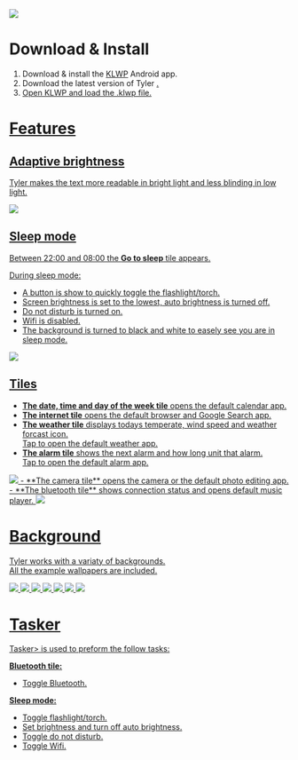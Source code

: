 <img src="Mockups/Screen recordings/intro anim.gif">

# Download & Install

1. Download & install the <a target="_blank" href="https://play.google.com/store/apps/details?id=org.kustom.wallpaper&hl=en_US&gl=US">KLWP</a> Android app.
2. Download the latest version of Tyler <a target="_blank" href="https://github.com/HanneMaes/Tyler-homescreen/tree/main/Homescreen">.
3. Open KLWP and load the .klwp file.

# Features

## Adaptive brightness

Tyler makes the text more readable in bright light and less blinding in low light.

<img src="Mockups/GIFS/adaptive brightness.gif">

## Sleep mode

Between 22:00 and 08:00 the **Go to sleep** tile appears.

During sleep mode:
- A button is show to quickly toggle the flashlight/torch.
- Screen brightness is set to the lowest, auto brightness is turned off.
- Do not disturb is turned on.
- Wifi is disabled.
- The background is turned to black and white to easely see you are in sleep mode.

<img src="Mockups/GIFS/sleep mode.gif">

## Tiles

- **The date, time and day of the week tile** opens the default calendar app.
- **The internet tile** opens the default browser and Google Search app.
- **The weather tile** displays todays temperate, wind speed and weather forcast icon.<br>
Tap to open the default weather app.
- **The alarm tile** shows the next alarm and how long unit that alarm.<br>
Tap to open the default alarm app.
<img src="Mockups/GIFS/alarm.gif">
- **The camera tile** opens the camera or the default photo editing app.
- **The bluetooth tile** shows connection status and opens default music player.
<img src="Mockups/GIFS/bluetooth.gif">

# Background

Tyler works with a variaty of backgrounds.<br>
All the example wallpapers are included.

<img src="Mockups/Screenshots/Wallpapers/turquoise leaves.png">
<img src="Mockups/Screenshots/Wallpapers/black sand.png">
<img src="Mockups/Screenshots/Wallpapers/black leaf.png">
<img src="Mockups/Screenshots/Wallpapers/black stone.png">
<img src="Mockups/Screenshots/Wallpapers/green leaves.png">
<img src="Mockups/Screenshots/Wallpapers/pink mountain.png">
<img src="Mockups/Screenshots/Wallpapers/green yellow leaves.png">

# Tasker

<a target="_blank" href="https://play.google.com/store/apps/details?id=net.dinglisch.android.taskerm&hl=en_US&gl=US">Tasker> is used to preform the follow tasks:

**Bluetooth tile:**
- Toggle Bluetooth.

**Sleep mode:**
- Toggle flashlight/torch.
- Set brightness and turn off auto brightness.
- Toggle do not disturb.
- Toggle Wifi.
